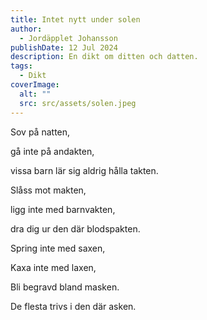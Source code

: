 ```yaml
---
title: Intet nytt under solen
author:
  - Jordäpplet Johansson
publishDate: 12 Jul 2024
description: En dikt om ditten och datten.
tags:
  - Dikt
coverImage:
  alt: ""
  src: src/assets/solen.jpeg
---
```

Sov på natten,

gå inte på andakten,

vissa barn lär sig aldrig hålla takten.



Slåss mot makten,

ligg inte med barnvakten,

dra dig ur den där blodspakten.



Spring inte med saxen, 

Kaxa inte med laxen,

Bli begravd bland masken.



De flesta trivs i den där asken.
